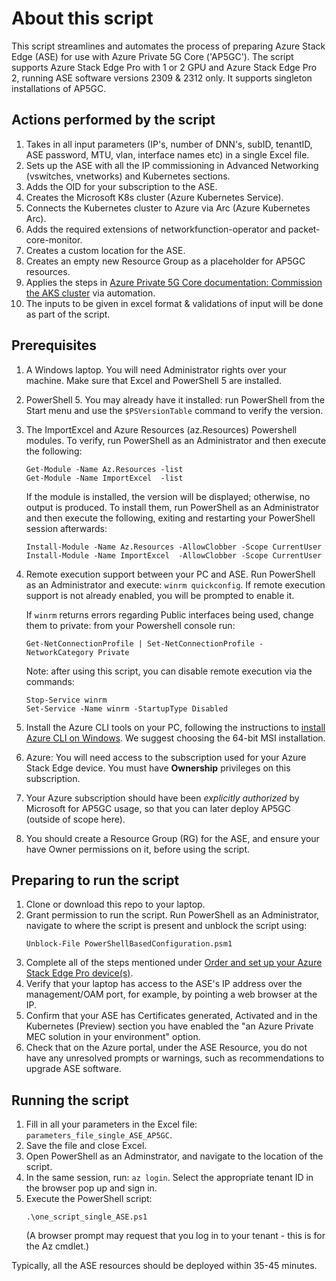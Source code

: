 # About this script
This script streamlines and automates the process of preparing Azure Stack Edge (ASE) for use with Azure Private 5G Core ('AP5GC').
The script supports Azure Stack Edge Pro with 1 or 2 GPU and Azure Stack Edge Pro 2, running ASE software versions 2309 & 2312 only. It supports singleton installations of AP5GC.

## Actions performed by the script
1. Takes in all input parameters (IP's, number of DNN's, subID, tenantID, ASE password, MTU, vlan, interface names etc) in a single Excel file.
2. Sets up the ASE with all the IP commissioning in Advanced Networking (vswitches, vnetworks) and Kubernetes sections.
3. Adds the OID for your subscription to the ASE.
4. Creates the Microsoft K8s cluster (Azure Kubernetes Service).
5. Connects the Kubernetes cluster to Azure via Arc (Azure Kubernetes Arc).
6. Adds the required extensions of networkfunction-operator and packet-core-monitor.
7. Creates a custom location for the ASE.
8. Creates an empty new Resource Group as a placeholder for AP5GC resources.
9. Applies the steps in [Azure Private 5G Core documentation: Commission the AKS cluster][1] via automation.
10. The inputs to be given in excel format & validations of input will be done as part of the script.

## Prerequisites
1. A Windows laptop. You will need Administrator rights over your machine. Make sure that Excel and PowerShell 5 are installed.
2. PowerShell 5. You may already have it installed: run PowerShell from the Start menu and use the `$PSVersionTable` command to verify the version.
3. The ImportExcel and Azure Resources (az.Resources) Powershell modules. To verify, run PowerShell as an Administrator and then execute the following:
   
   ```
   Get-Module -Name Az.Resources -list
   Get-Module -Name ImportExcel  -list
   ```

   If the module is installed, the version will be displayed; otherwise, no output is produced. To install them, run PowerShell as an Administrator and then execute the following, exiting and restarting your PowerShell session afterwards:
   
   ```
   Install-Module -Name Az.Resources -AllowClobber -Scope CurrentUser
   Install-Module -Name ImportExcel  -AllowClobber -Scope CurrentUser
   ```
   
4. Remote execution support between your PC and ASE. Run PowerShell as an Administrator and execute: `winrm quickconfig`. If remote execution support is not already enabled, you will be prompted to enable it. 

   If `winrm` returns errors regarding Public interfaces being used, change them to private: from your Powershell console run:
   ```
   Get-NetConnectionProfile | Set-NetConnectionProfile -NetworkCategory Private
   ```
   Note: after using this script, you can disable remote execution via the commands:
   ```
   Stop-Service winrm
   Set-Service -Name winrm -StartupType Disabled
   ```

5. Install the Azure CLI tools on your PC, following the instructions to [install Azure CLI on Windows][2]. We suggest choosing the 64-bit MSI installation.
6. Azure: You will need access to the subscription used for your Azure Stack Edge device. You must have **Ownership** privileges on this subscription.
7. Your Azure subscription should have been *explicitly authorized* by Microsoft for AP5GC usage, so that you can later deploy AP5GC (outside of scope here).
8. You should create a Resource Group (RG) for the ASE, and ensure your have Owner permissions on it, before using the script.

## Preparing to run the script
1. Clone or download this repo to your laptop.
2. Grant permission to run the script. Run PowerShell as an Administrator, navigate to where the script is present and unblock the script using: 
   ```
   Unblock-File PowerShellBasedConfiguration.psm1
   ```
3. Complete all of the steps mentioned under [Order and set up your Azure Stack Edge Pro device(s)][3].
4. Verify that your laptop has access to the ASE's IP address over the management/OAM port, for example, by pointing a web browser at the IP.
5. Confirm that your ASE has Certificates generated, Activated and in the Kubernetes (Preview) section you have enabled the "an Azure Private MEC solution in your environment" option. 
6. Check that on the Azure portal, under the ASE Resource, you do not have any unresolved prompts or warnings, such as recommendations to upgrade ASE software.

## Running the script
1. Fill in all your parameters in the Excel file: `parameters_file_single_ASE_AP5GC`.
2. Save the file and close Excel.
3. Open PowerShell as an Adminstrator, and navigate to the location of the script.
4. In the same session, run: `az login`. Select the appropriate tenant ID in the browser pop up and sign in.
4. Execute the PowerShell script: 
   ```
   .\one_script_single_ASE.ps1
   ```
   (A browser prompt may request that you log in to your tenant - this is for the Az cmdlet.)

Typically, all the ASE resources should be deployed within 35-45 minutes.


[1]: <https://learn.microsoft.com/azure/private-5g-core/commission-cluster?branch=main&pivots=ase-pro-2>
[2]: <https://learn.microsoft.com/cli/azure/install-azure-cli-windows?tabs=azure-cli#install-or-update>
[3]: <https://learn.microsoft.com/azure/private-5g-core/complete-private-mobile-network-prerequisites?pivots=ase-pro-2#order-and-set-up-your-azure-stack-edge-pro-devices>